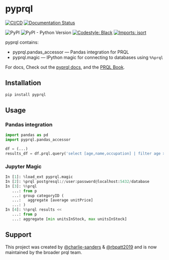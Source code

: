 # pyprql

[![CI/CD](https://github.com/prql/pyprql/actions/workflows/pull-request.yaml/badge.svg?branch=main)](https://github.com/prql/pyprql/actions/workflows/pull-request.yaml)
[![Documentation Status](https://readthedocs.org/projects/pyprql/badge/?version=latest)](https://pyprql.readthedocs.io/en/latest/?badge=latest)

![PyPI](https://img.shields.io/pypi/v/pyprql)
![PyPI - Python Version](https://img.shields.io/pypi/pyversions/pyprql)
[![Codestyle: Black](https://img.shields.io/badge/code%20style-black-000000.svg)](https://github.com/psf/black)
[![Imports: isort](https://img.shields.io/badge/%20imports-isort-%231674b1?style=flat&labelColor=ef8336)](https://pycqa.github.io/isort/)
<!-- [![codecov](https://codecov.io/gh/prql/PyPrql/branch/main/graph/badge.svg?token=C6J2UI7FR5)](https://codecov.io/gh/prql/PyPrql) -->

pyprql contains:

- pyprql.pandas_accessor — Pandas integration for PRQL
- pyprql.magic — IPython magic for connecting to databases using `%%prql`

For docs, Check out the [pyprql docs](https://pyprql.readthedocs.io/), and the
[PRQL Book][prql_docs].

## Installation

```bash
pip install pyprql
```

## Usage

### Pandas integration

```python
import pandas as pd
import pyprql.pandas_accessor

df = (...)
results_df = df.prql.query('select [age,name,occupation] | filter age > 21')
```

### Jupyter Magic

```python
In [1]: %load_ext pyprql.magic
In [2]: %prql postgresql://user:password@localhost:5432/database
In [3]: %%prql
   ...: from p
   ...: group categoryID (
   ...:   aggregate [average unitPrice]
   ...: )
In [4]: %%prql results <<
   ...: from p
   ...: aggregate [min unitsInStock, max unitsInStock]

```

## Support

This project was created by
[@charlie-sanders](https://github.com/charlie-sanders/) &
[@rbpatt2019](https://github.com/rbpatt2019) and is now maintained by the
broader prql team.

[prql_docs]: https://prql-lang.org/book
